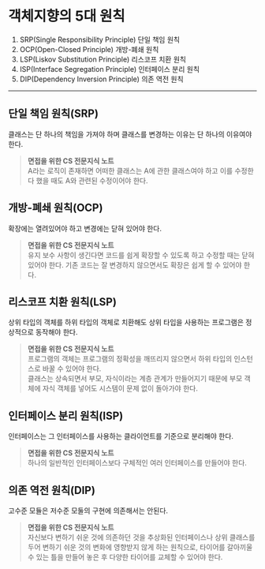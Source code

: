 # 객체지향의 5대 원칙
1. SRP(Single Responsibility Principle) 단일 책임 원칙
2. OCP(Open-Closed Principle) 개방-폐쇄 원칙
3. LSP(Liskov Substitution Principle) 리스코프 치환 원칙
4. ISP(Interface Segregation Principle) 인터페이스 분리 원칙
5. DIP(Dependency Inversion Principle) 의존 역전 원칙

---
## 단일 책임 원칙(SRP)
클래스는 단 하나의 책임을 가져야 하며 클래스를 변경하는 이유는 단 하나의 이유여야 한다.

> **면접을 위한 CS 전문지식 노트** <br/>
A라는 로직이 존재하면 어떠한 클래스는 A에 관한 클래스여야 하고 이를 수정한다 했을 때도 A와 관련된 수정이어야 한다.

## 개방-폐쇄 원칙(OCP)
확장에는 열려있어야 하고 변경에는 닫혀 있어야 한다.

> **면접을 위한 CS 전문지식 노트** <br/>
유지 보수 사항이 생긴다면 코드를 쉽게 확장할 수 있도록 하고 수정할 때는 닫혀 있어야 한다. 기존 코드는 잘 변경하지 않으면서도 확장은 쉽게 할 수 있어야 한다.

## 리스코프 치환 원칙(LSP)
상위 타입의 객체를 하위 타입의 객체로 치환해도 상위 타입을 사용하는 프로그램은 정상적으로 동작해야 한다.

> **면접을 위한 CS 전문지식 노트** <br/>
프로그램의 객체는 프로그램의 정확성을 깨뜨리지 않으면서 하위 타입의 인스턴스로 바꿀 수 있어야 한다. <br/>
클래스는 상속되면서 부모, 자식이라는 계층 관계가 만들어지기 때문에 부모 객체에 자식 객체를 넣어도 시스템이 문제 없이 돌아가야 한다.

## 인터페이스 분리 원칙(ISP)
인터페이스는 그 인터페이스를 사용하는 클라이언트를 기준으로 분리해야 한다.

> **면접을 위한 CS 전문지식 노트** <br/>
하나의 일반적인 인터페이스보다 구체적인 여러 인터페이스를 만들어야 한다.

## 의존 역전 원칙(DIP)
고수준 모듈은 저수준 모둘의 구현에 의존해서는 안된다.

> **면접을 위한 CS 전문지식 노트** <br/>
자신보다 변하기 쉬운 것에 의존하던 것을 추상화된 인터페이스나 상위 클래스를 두어 변하기 쉬운 것의 변화에 영향받지 않게 하는 원칙으로, 타이어를 갈아끼울 수 있는 틀을 만들어 놓은 후 다양한 타이어를 교체할 수 있어야 한다.

